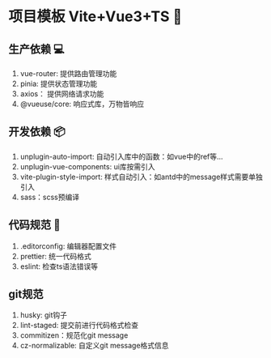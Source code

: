 # 项目模板 Vite+Vue3+TS 💯 

## 生产依赖 :computer:
1. vue-router: 提供路由管理功能
2. pinia: 提供状态管理功能
3. axios： 提供网络请求功能
4. @vueuse/core: 响应式库，万物皆响应

## 开发依赖 📦

1. unplugin-auto-import: 自动引入库中的函数：如vue中的ref等...
2. unplugin-vue-components: ui库按需引入
3. vite-plugin-style-import: 样式自动引入：如antd中的message样式需要单独引入
4. sass：scss预编译

## 代码规范 :bookmark_tabs:

1. .editorconfig: 编辑器配置文件
2. prettier: 统一代码格式
3. eslint: 检查ts语法错误等

## git规范

1. husky: git钩子
2. lint-staged: 提交前进行代码格式检查
3. commitizen：规范化git message
4. cz-normalizable: 自定义git message格式信息
